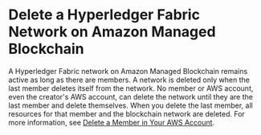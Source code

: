# Delete a Hyperledger Fabric Network on Amazon Managed Blockchain<a name="delete-network"></a>

A Hyperledger Fabric network on Amazon Managed Blockchain remains active as long as there are members\. A network is deleted only when the last member deletes itself from the network\. No member or AWS account, even the creator's AWS account, can delete the network until they are the last member and delete themselves\. When you delete the last member, all resources for that member and the blockchain network are deleted\. For more information, see [Delete a Member in Your AWS Account](managed-blockchain-members.md#managed-blockchain-delete-account-member)\.